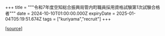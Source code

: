 +++
title = """令和7年度空知総合振興局管内町職員採用資格試験第1次試験合格者"""
date = 2024-10-10T01:00:00.000Z
expiryDate = 2025-01-04T05:19:51.674Z
tags = ["kuriyama","recruit"]
+++


[[source]](https://www.town.kuriyama.hokkaido.jp/site/saiyou/29107.html)
